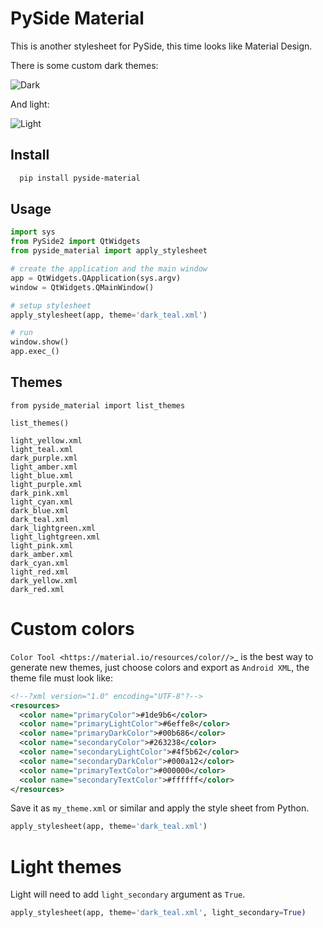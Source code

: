 # PySide Material

This is another stylesheet for PySide, this time looks like Material Design.


There is some custom dark themes:

![Dark](https://github.com/UN-GCPDS/pyside-material/raw/master/docs/source/images/dark.gif)


And light:

![Light](https://github.com/UN-GCPDS/pyside-material/raw/master/docs/source/images/light.gif)


## Install

```bash
  pip install pyside-material
```

## Usage

```python
import sys
from PySide2 import QtWidgets
from pyside_material import apply_stylesheet

# create the application and the main window
app = QtWidgets.QApplication(sys.argv)
window = QtWidgets.QMainWindow()

# setup stylesheet
apply_stylesheet(app, theme='dark_teal.xml')

# run
window.show()
app.exec_()
```

## Themes

```
from pyside_material import list_themes

list_themes()
```

```
light_yellow.xml
light_teal.xml
dark_purple.xml
light_amber.xml
light_blue.xml
light_purple.xml
dark_pink.xml
light_cyan.xml
dark_blue.xml
dark_teal.xml
dark_lightgreen.xml
light_lightgreen.xml
light_pink.xml
dark_amber.xml
dark_cyan.xml
light_red.xml
dark_yellow.xml
dark_red.xml
```



# Custom colors

`Color Tool <https://material.io/resources/color//>`_ is the best way to
generate new themes, just choose colors and export as `Android XML`, the theme
file must look like:

```xml
<!--?xml version="1.0" encoding="UTF-8"?-->
<resources>
  <color name="primaryColor">#1de9b6</color>
  <color name="primaryLightColor">#6effe8</color>
  <color name="primaryDarkColor">#00b686</color>
  <color name="secondaryColor">#263238</color>
  <color name="secondaryLightColor">#4f5b62</color>
  <color name="secondaryDarkColor">#000a12</color>
  <color name="primaryTextColor">#000000</color>
  <color name="secondaryTextColor">#ffffff</color>
</resources>
```

Save it as `my_theme.xml` or similar and apply the style sheet from Python.

```python
apply_stylesheet(app, theme='dark_teal.xml')
```


# Light themes


Light will need to add `light_secondary` argument as `True`.

```python
apply_stylesheet(app, theme='dark_teal.xml', light_secondary=True)
```
